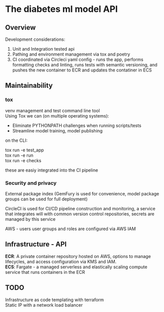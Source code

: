 # The diabetes ml model API  


## Overview
Development considerations:  

1. Unit and Integration tested api  
2. Pathing and environment management via tox and poetry  
3. CI coordinated via Circleci yaml config - runs the app, performs formatting checks and linting, runs tests with semantic versioning, and pushes the new container to ECR and updates the contatiner in ECS   



## Maintainability  
### tox  
 venv management and test command line tool  
 Using Tox we can (on multiple operating systems):  
 - Eliminate PYTHONPATH challenges when running scripts/tests  
 - Streamline model training, model publishing  

on the CLI:  

tox run -e test_app  
tox run -e run  
tox run -e checks  

these are easiy integrated into the CI pipeline  

### Security and privacy
External package index (GemFury is used for convenience, model package groups can be used for full deployment)  

CircleCI is used for CI/CD pipeline construction and monitoring, a service that integrates will with common version control repositories, secrets are managed by this service  

AWS - users user groups and roles are configured via AWS IAM  

## Infrastructure - API  
**ECR**: A private container repository hosted on AWS, options to manage lifecycles, and access configuration via KMS and IAM.  
**ECS**: Fargate - a managed serverless and elastically scaling compute service that runs containers in the ECR  

## TODO  
Infrastructure as code templating with terraform  
Static IP with a network load balancer  
